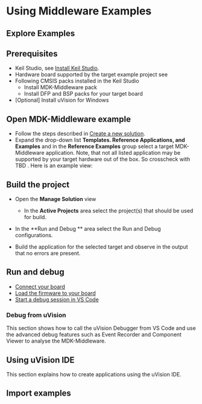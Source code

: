 # Using Middleware Examples

## Explore Examples


## Prerequisites

 - Keil Studio, see [Install Keil Studio](https://developer.arm.com/documentation/109350/latest/Installation/Installing-Keil-Studio?lang=en#md298-installing-keil-studio__keil-studio-installation).
 - Hardware board supported by the target example project see 
 - Following CMSIS packs installed in the Keil Studio
   - Install MDK-Middleware pack
   - Install DFP and BSP packs for your target board
 - [Optional] Install uVision for Windows

## Open MDK-Middleware example

 - Follow the steps described in [Create a new solution](https://developer.arm.com/documentation/108029/latest/Arm-CMSIS-Solution-extension/Create-a-solution).
 - Expand the drop-down list **Templates. Reference Applications, and Examples** and in the **Reference Examples** group select a target MDK-Middleware application. Note, that not all listed application may be supported by your target hardware out of the box. So crosscheck with TBD  . Here is an example view:

## Build the project
 - Open the **Manage Solution** view 
   - In  the **Active Projects** area select the project(s) that should be used for build.
  - In the **Run and Debug ** area select the Run and Debug configurations.
  
 - Build the application for the selected target and observe in the output that no errors are present.

## Run and debug

 - [Connect your board](https://developer.arm.com/documentation/108029/0000/Get-started-with-an-example-project/Connect-your-board)
 - [Load the firmware to your board](https://developer.arm.com/documentation/108029/0000/Get-started-with-an-example-project/Run-the-solution-on-your-board) 
 - [Start a debug session in VS Code](https://developer.arm.com/documentation/108029/0000/Get-started-with-an-example-project/Start-a-debug-session)


### Debug from uVision

This section shows how to call the uVision Debugger from VS Code and use the advanced debug features such as Event Recorder and Component Viewer to analyse the MDK-Middleware.

## Using uVision IDE

This section explains how to create applications using the uVision IDE.

## Import examples
